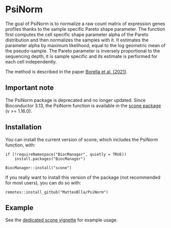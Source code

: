 # PsiNorm

<!-- badges: start -->

<!-- badges: end -->

The goal of PsiNorm is to normalize a raw count matrix of expression
genes profiles thanks to the sample specific Pareto shape parameter. The
function first computes the cell specific shape parameter alpha of the
Pareto distribution and then normalizes the samples with it. It estimates the parameter alpha by maximum likelihood, equal to the log geometric mean of the pseudo-sample.
The Pareto parameter is inversely
proportional to the sequencing depth, it is sample specific and its
estimate is performed for each cell independently.

The method is described in the paper [Borella et al. (2021)](https://doi.org/10.1101/2021.04.07.438822).

## Important note

The PsiNorm package is deprecated and no longer updated. Since Bioconductor 3.13, the PsiNorm function is available in the [scone package](http://bioconductor.org/packages/release/bioc/html/scone.html) (v >= 1.16.0).

## Installation

You can install the current version of scone, which includes the PsiNorm function, with:

```{r}
if (!requireNamespace("BiocManager", quietly = TRUE))
    install.packages("BiocManager")

BiocManager::install("scone")
```

If you really want to install this version of the package (not recommended for most users), you can do so with:

```{r}
remotes::install_github("MatteoBlla/PsiNorm")
```

## Example

See the [dedicated scone vignette](http://bioconductor.org/packages/release/bioc/vignettes/scone/inst/doc/PsiNorm.html) for example usage.
